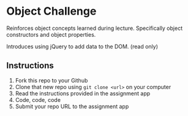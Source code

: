 # Object Challenge

Reinforces object concepts learned during lecture. Specifically object constructors and object properties.

Introduces using jQuery to add data to the DOM. (read only)

## Instructions

1. Fork this repo to your Github
2. Clone that new repo using `git clone <url>` on your computer
3. Read the instructions provided in the assignment app
4. Code, code, code
5. Submit your repo URL to the assignment app
